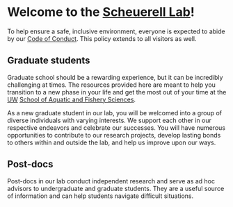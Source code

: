 # Welcome to the [Scheuerell Lab](https://depts.washington.edu/appliedecology/)!

To help ensure a safe, inclusive environment, everyone is expected to abide by our [Code of Conduct](https://github.com/scheuerell-lab/onboarding/wiki/1.-Code-of-Conduct). This policy extends to all visitors as well. 

## Graduate students

Graduate school should be a rewarding experience, but it can be incredibly challenging at times. The resources provided here are meant to help you transition to a new phase in your life and get the most out of your time at the [UW](https://www.washington.edu/) [School of Aquatic and Fishery Sciences](https://fish.uw.edu/).

As a new graduate student in our lab, you will be welcomed into a group of diverse individuals with varying interests. We support each other in our respective endeavors and celebrate our successes. You will have numerous opportunities to contribute to our research projects, develop lasting bonds to others within and outside the lab, and help us improve upon our ways.

## Post-docs

Post-docs in our lab conduct independent research and serve as ad hoc advisors to undergraduate and graduate students. They are a useful source of information and can help students navigate difficult situations.
